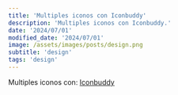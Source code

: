 ```yaml
---
title: 'Multiples iconos con Iconbuddy'
description: 'Multiples iconos con Iconbuddy.'
date: '2024/07/01'
modified_date: '2024/07/01'
image: /assets/images/posts/design.png
subtitle: 'design'
tags: 'design'
---
```


Multiples iconos con: [Iconbuddy](https://iconbuddy.com/)
